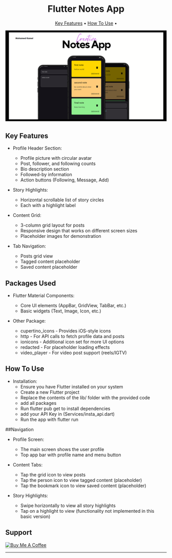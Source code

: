
<h1 align="center">
  Flutter Notes App
</h1>
<p align="center">
  <a href="#key-features">Key Features</a> •
  <a href="#how-to-use">How To Use</a> •
</p>

 <img src="assets/images/Screenshot 2025-04-03 215835.png" alt="Main" ></img>



## Key Features

* Profile Header Section:
  - Profile picture with circular avatar
  - Post, follower, and following counts
  - Bio description section
  - Followed-by information
  - Action buttons (Following, Message, Add)

* Story Highlights:
  - Horizontal scrollable list of story circles
  - Each with a highlight label

* Content Grid:
  - 3-column grid layout for posts
  - Responsive design that works on different screen sizes
  - Placeholder images for demonstration

* Tab Navigation:
  - Posts grid view
  - Tagged content placeholder
  - Saved content placeholder

  
## Packages Used

* Flutter Material Components:
  - Core UI elements (AppBar, GridView, TabBar, etc.)
  - Basic widgets (Text, Image, Icon, etc.)

* Other Package:
  - cupertino_icons - Provides iOS-style icons
  - http - For API calls to fetch profile data and posts
  - ionicons - Additional icon set for more UI options
  - redacted - For placeholder loading effects
  - video_player - For video post support (reels/IGTV)


## How To Use

* Installation:
  - Ensure you have Flutter installed on your system
  - Create a new Flutter project
  - Replace the contents of the lib/ folder with the provided code
  - add all packages
  - Run flutter pub get to install dependencies
  - add your API Key in (Services/insta_api.dart)
  - Run the app with flutter run


##Navigation

* Profile Screen:
  - The main screen shows the user profile
  - Top app bar with profile name and menu button

* Content Tabs:
  - Tap the grid icon to view posts
  - Tap the person icon to view tagged content (placeholder)
  - Tap the bookmark icon to view saved content (placeholder)

* Story Highlights:
  - Swipe horizontally to view all story highlights
  - Tap on a highlight to view (functionality not implemented in this basic version)

## Support

<a href="https://buymeacoffee.com/mohamedmkaj" target="_blank"><img src="https://www.buymeacoffee.com/assets/img/custom_images/purple_img.png" alt="Buy Me A Coffee" style="height: 41px !important;width: 174px !important;box-shadow: 0px 3px 2px 0px rgba(190, 190, 190, 0.5) !important;-webkit-box-shadow: 0px 3px 2px 0px rgba(190, 190, 190, 0.5) !important;" ></a>


---

